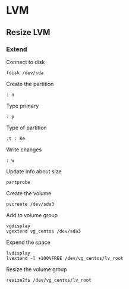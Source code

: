 # LVM
## Resize LVM
### Extend

Connect to disk
```
fdisk /dev/sda
```

Create the partition
```
: n
```

Type primary
```
: p
```

Type of partition
```
:t : 8e
```

Write changes
```
: w
```

Update info about size
```
partprobe
```

Create the volume
```
pvcreate /dev/sda3
```

Add to volume group
```
vgdisplay
vgextend vg_centos /dev/sda3
```

Expend the space
```
lvdisplay
lvextend -l +100%FREE /dev/vg_centos/lv_root
```

Resize the volume group
```
resize2fs /dev/vg_centos/lv_root
```
